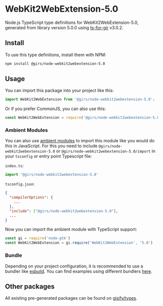 
# WebKit2WebExtension-5.0

Node.js TypeScript type definitions for WebKit2WebExtension-5.0, generated from library version 5.0.0 using [ts-for-gir](https://github.com/gjsify/ts-for-gir) v3.0.2.


## Install

To use this type definitions, install them with NPM:
```bash
npm install @girs/node-webkit2webextension-5.0
```

## Usage

You can import this package into your project like this:
```ts
import WebKit2WebExtension from '@girs/node-webkit2webextension-5.0';
```

Or if you prefer CommonJS, you can also use this:
```ts
const WebKit2WebExtension = require('@girs/node-webkit2webextension-5.0');
```

### Ambient Modules

You can also use [ambient modules](https://github.com/gjsify/ts-for-gir/tree/main/packages/cli#ambient-modules) to import this module like you would do this in JavaScript.
For this you need to include `@girs/node-webkit2webextension-5.0` or `@girs/node-webkit2webextension-5.0/import` in your `tsconfig` or entry point Typescript file:

`index.ts`:
```ts
import '@girs/node-webkit2webextension-5.0'
```

`tsconfig.json`:
```json
{
  "compilerOptions": {
    ...
  },
  "include": ["@girs/node-webkit2webextension-5.0"],
  ...
}
```

Now you can import the ambient module with TypeScript support: 

```ts
const gi = require('node-gtk')
const WebKit2WebExtension = gi.require('WebKit2WebExtension', '5.0')
```


### Bundle

Depending on your project configuration, it is recommended to use a bundler like [esbuild](https://esbuild.github.io/). You can find examples using different bundlers [here](https://github.com/gjsify/ts-for-gir/tree/main/examples).

## Other packages

All existing pre-generated packages can be found on [gjsify/types](https://github.com/gjsify/types).

